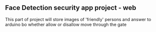 ## Face Detection security app project - web

This part of project will store images of 'friendly' persons and answer to arduino bo whether allow or disallow move through the gate
